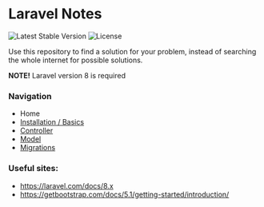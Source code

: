 # Laravel Notes

<img src="https://img.shields.io/badge/laravel-8-blueviolet" alt="Latest Stable Version"> <img src="https://img.shields.io/badge/php-8.1.1-yellowgreen" alt="License">

Use this repository to find a solution for your problem, instead of searching the whole internet for possible solutions.

**NOTE!** Laravel version 8 is required

### Navigation
- Home
- [Installation / Basics](https://github.com/Sjoerd-69/laravel-cheatsheet/blob/main/INSTALLATION.md)
- [Controller](https://github.com/Sjoerd-69/laravel-cheatsheet/blob/main/CONTROLLER.md)
- [Model](https://github.com/Sjoerd-69/laravel-cheatsheet/blob/main/MODEL.md)
- [Migrations](https://github.com/Sjoerd-69/laravel-cheatsheet/blob/main/MIGRATIONS.md)

### Useful sites:
- https://laravel.com/docs/8.x
- https://getbootstrap.com/docs/5.1/getting-started/introduction/
